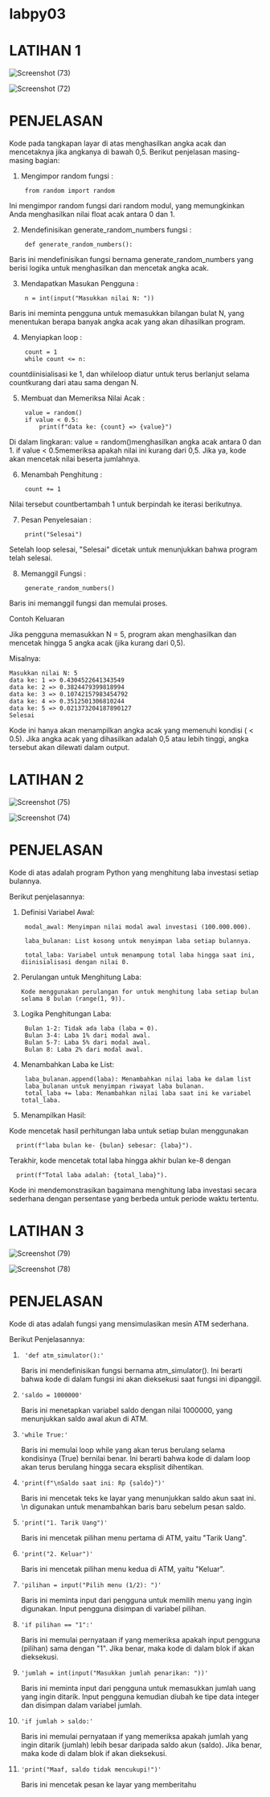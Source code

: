 # labpy03

# LATIHAN 1

![Screenshot (73)](https://github.com/user-attachments/assets/fa209f1f-8e81-4a81-a4e8-d83d1e2e4444)

![Screenshot (72)](https://github.com/user-attachments/assets/a297d51f-df72-45bb-8b58-c13541efa20f)


# PENJELASAN

Kode pada tangkapan layar di atas menghasilkan angka acak dan mencetaknya jika angkanya di bawah 0,5. Berikut penjelasan masing-masing bagian:

1. Mengimpor random fungsi :

        from random import random
   
Ini mengimpor random fungsi dari random modul, yang memungkinkan Anda menghasilkan nilai float acak antara 0 dan 1.

2. Mendefinisikan generate_random_numbers fungsi :

        def generate_random_numbers():

Baris ini mendefinisikan fungsi bernama generate_random_numbers yang berisi logika untuk menghasilkan dan mencetak angka acak.

3. Mendapatkan Masukan Pengguna :

        n = int(input("Masukkan nilai N: "))
   
Baris ini meminta pengguna untuk memasukkan bilangan bulat N, yang menentukan berapa banyak angka acak yang akan dihasilkan program.

4. Menyiapkan loop :

        count = 1
        while count <= n:

countdiinisialisasi ke 1, dan whileloop diatur untuk terus berlanjut selama countkurang dari atau sama dengan N.

5. Membuat dan Memeriksa Nilai Acak :

        value = random()
        if value < 0.5:
            print(f"data ke: {count} => {value}")
        
Di dalam lingkaran:
value = random()menghasilkan angka acak antara 0 dan 1.
if value < 0.5memeriksa apakah nilai ini kurang dari 0,5. Jika ya, kode akan mencetak nilai beserta jumlahnya.

    
6. Menambah Penghitung :

        count += 1
    
Nilai tersebut countbertambah 1 untuk berpindah ke iterasi berikutnya.

7. Pesan Penyelesaian :

        print("Selesai")
        
Setelah loop selesai, "Selesai" dicetak untuk menunjukkan bahwa program telah selesai.

8. Memanggil Fungsi :

        generate_random_numbers()
    
Baris ini memanggil fungsi dan memulai proses.


Contoh Keluaran

Jika pengguna memasukkan N = 5, program akan menghasilkan dan mencetak hingga 5 angka acak (jika kurang dari 0,5).

Misalnya:

    Masukkan nilai N: 5
    data ke: 1 => 0.4304522641343549
    data ke: 2 => 0.3824479399818994
    data ke: 3 => 0.10742157983454792
    data ke: 4 => 0.3512501306810244
    data ke: 5 => 0.021373204187890127
    Selesai
    
Kode ini hanya akan menampilkan angka acak yang memenuhi kondisi ( < 0.5). Jika angka acak yang dihasilkan adalah 0,5 atau lebih tinggi, angka tersebut akan dilewati dalam output.


# LATIHAN 2

![Screenshot (75)](https://github.com/user-attachments/assets/1f589eb3-1fc0-44b6-961c-07ca835039a6)

![Screenshot (74)](https://github.com/user-attachments/assets/797fea2e-bd38-4e3f-ae0e-486f87761484)


# PENJELASAN 

Kode di atas adalah program Python yang menghitung laba investasi setiap bulannya.

Berikut penjelasannya:

1. Definisi Variabel Awal:

        modal_awal: Menyimpan nilai modal awal investasi (100.000.000).
        
        laba_bulanan: List kosong untuk menyimpan laba setiap bulannya.
        
        total_laba: Variabel untuk menampung total laba hingga saat ini, diinisialisasi dengan nilai 0.
        
2. Perulangan untuk Menghitung Laba:
   
       Kode menggunakan perulangan for untuk menghitung laba setiap bulan selama 8 bulan (range(1, 9)).

4. Logika Penghitungan Laba:

        Bulan 1-2: Tidak ada laba (laba = 0).
        Bulan 3-4: Laba 1% dari modal awal.
        Bulan 5-7: Laba 5% dari modal awal.
        Bulan 8: Laba 2% dari modal awal.
   
5. Menambahkan Laba ke List:

        laba_bulanan.append(laba): Menambahkan nilai laba ke dalam list 
        laba_bulanan untuk menyimpan riwayat laba bulanan.
        total_laba += laba: Menambahkan nilai laba saat ini ke variabel total_laba.

6. Menampilkan Hasil:

  Kode mencetak hasil perhitungan laba untuk setiap bulan menggunakan
  
      print(f"laba bulan ke- {bulan} sebesar: {laba}").
  Terakhir, kode mencetak total laba hingga akhir bulan ke-8 dengan
      
      print(f"Total laba adalah: {total_laba}").
      
  Kode ini mendemonstrasikan bagaimana menghitung laba investasi secara sederhana dengan persentase yang berbeda untuk periode waktu tertentu.


# LATIHAN 3

![Screenshot (79)](https://github.com/user-attachments/assets/676ef1c5-239e-4b8b-b5d7-4f233ca9488e)

![Screenshot (78)](https://github.com/user-attachments/assets/5deb1c35-c7fa-47f8-a7cb-75c4eb66f1cf)

# PENJELASAN

Kode di atas adalah fungsi yang mensimulasikan mesin ATM sederhana.

Berikut Penjelasannya:

1.      'def atm_simulator():'
   
   Baris ini mendefinisikan fungsi bernama atm_simulator(). Ini berarti bahwa kode di dalam fungsi ini akan dieksekusi saat fungsi ini dipanggil.

  
2.     'saldo = 1000000'
   
   Baris ini menetapkan variabel saldo dengan nilai 1000000, yang menunjukkan saldo awal akun di ATM.

3.     'while True:'
   
   Baris ini memulai loop while yang akan terus berulang selama kondisinya (True) bernilai benar. Ini berarti bahwa kode di dalam loop akan terus berulang hingga secara eksplisit       dihentikan.

4.     'print(f"\nSaldo saat ini: Rp {saldo}")'

    Baris ini mencetak teks ke layar yang menunjukkan saldo akun saat ini. \n digunakan untuk menambahkan baris baru sebelum pesan saldo.

5.     'print("1. Tarik Uang")'

    Baris ini mencetak pilihan menu pertama di ATM, yaitu "Tarik Uang".

6.     'print("2. Keluar")'

    Baris ini mencetak pilihan menu kedua di ATM, yaitu "Keluar".

7.     'pilihan = input("Pilih menu (1/2): ")'

    Baris ini meminta input dari pengguna untuk memilih menu yang ingin digunakan. Input pengguna disimpan di variabel pilihan.

8.     'if pilihan == "1":'

   Baris ini memulai pernyataan if yang memeriksa apakah input pengguna (pilihan) sama dengan "1". Jika benar, maka kode di dalam blok if akan dieksekusi.

9.     'jumlah = int(input("Masukkan jumlah penarikan: "))'

    Baris ini meminta input dari pengguna untuk memasukkan jumlah uang yang ingin ditarik. Input pengguna kemudian diubah ke tipe data integer dan disimpan dalam variabel jumlah.

10.     'if jumlah > saldo:'

    Baris ini memulai pernyataan if yang memeriksa apakah jumlah yang ingin ditarik (jumlah) lebih besar daripada saldo akun (saldo). Jika benar, maka kode di dalam blok if akan dieksekusi.

11.     'print("Maaf, saldo tidak mencukupi!")'
    Baris ini mencetak pesan ke layar yang memberitahu








